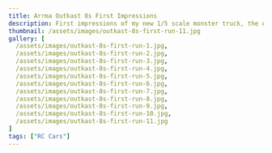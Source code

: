 ```yaml
---
title: Arrma Outkast 8s First Impressions
description: First impressions of my new 1/5 scale monster truck, the Arrma Outkast 8s.
thumbnail: /assets/images/outkast-8s-first-run-11.jpg
gallery: [
  /assets/images/outkast-8s-first-run-1.jpg,
  /assets/images/outkast-8s-first-run-2.jpg,
  /assets/images/outkast-8s-first-run-3.jpg,
  /assets/images/outkast-8s-first-run-4.jpg,
  /assets/images/outkast-8s-first-run-5.jpg,
  /assets/images/outkast-8s-first-run-6.jpg,
  /assets/images/outkast-8s-first-run-7.jpg,
  /assets/images/outkast-8s-first-run-8.jpg,
  /assets/images/outkast-8s-first-run-9.jpg,
  /assets/images/outkast-8s-first-run-10.jpg,
  /assets/images/outkast-8s-first-run-11.jpg
]
tags: ["RC Cars"]
---
```

